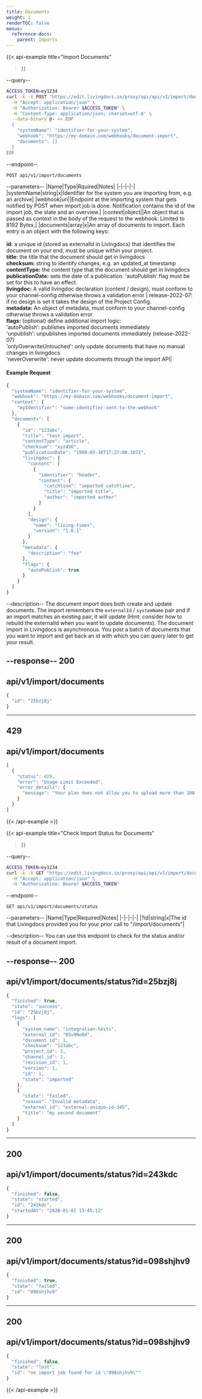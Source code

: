 ```yaml
---
title: Documents
weight: 1
renderTOC: false
menus:
  reference-docs:
    parent: Imports
---
```


{{< api-example
  title="Import Documents"
>}}

--query--

```bash
ACCESS_TOKEN=ey1234
curl -k -X POST "https://edit.livingdocs.io/proxy/api/api/v1/import/documents" \
  -H "Accept: application/json" \
  -H "Authorization: Bearer $ACCESS_TOKEN" \
  -H 'Content-Type: application/json; charset=utf-8' \
  --data-binary @- << EOF 
  {
    "systemName": "identifier-for-your-system",
    "webhook": "https://my-domain.com/webhooks/document-import",
    "documents": []
  } 
EOF
```

--endpoint--
```
POST api/v1/import/documents
```

--parameters--
|Name|Type|Rquired|Notes|
|-|-|-|-|
|systemName|string|x|Identifier for the system you are importing from, e.g. an archive|
|webhook|uri||Endpoint at the importing system that gets notified by POST when import job is done. Notification contains the id of the import job, the state and an overview.|
|context|object||An object that is passed as context in the body of the request to the webhook. Limited to 8192 Bytes.|
|documents|array|x|An array of documents to import. Each entry is an object with the following keys:<br><br>**id:** a unique id (stored as externalId in Livingdocs) that identifies the document on your end, must be unique within your project.<br>**title:** the title that the document should get in livingdocs<br>**checksum:** string to identify changes, e.g. an updated_at timestamp<br>**contentType:** the content type that the document should get in livingdocs<br>**publicationDate:** sets the date of a publication. 'autoPublish' flag must be set for this to have an effect.<br>**livingdoc:** A valid livingdoc declaration (content / design), must conform to your channel-config otherwise throws a validation error | release-2022-07: if no design is set it takes the design of the Project Config.<br>**metadata:** An object of metadata, must conform to your channel-config otherwise throws a validation error<br>**flags:** (optional) define additional import logic:<br>'autoPublish': publishes imported documents immediately<br>'unpublish': unpublishes imported documents immediately (release-2022-07)<br>'onlyOverwriteUntouched': only update documents that have no manual changes in livingdocs<br>'neverOverwrite': never update documents through the import API|

#### Example Request
```js
{
  "systemName": "identifier-for-your-system",
  "webhook": "https://my-domain.com/webhooks/document-import",
  "context": {
    "myIdentifier": "some-identifier-sent-to-the-webhook"
  },
  "documents": [
    {
      "id": "123abc",
      "title": "test import",
      "contentType": "article",
      "checksum": "xyz456",
      "publicationDate": "1999-03-18T17:27:00.107Z",
      "livingdoc": {
        "content": [
          {
            "identifier": "header",
            "content": {
              "catchline": "imported catchline",
              "title": "imported title",
              "author": "imported author"
            }
          }
        ],
        "design": {
          "name": "living-times",
          "version": "1.0.1"
        }
      },
      "metadata": {
        "description": "foo"
      },
      "flags": {
        "autoPublish": true
      }
    }
  ]
}
```

--description--
The document import does both create and update documents. The import remembers the `externalId` / `systemName` pair and if an import matches an existing pair, it will update (Hint: consider how to rebuild the externalId when you want to update documents). The document import in Livingdocs is asynchronous. You post a batch of documents that you want to import and get back an id with which you can query later to get your result.

--response--
200
---
api/v1/import/documents
---
```js
{
  "id": "25bzj8j"
}
```
-----
429
---
api/v1/import/documents
---
```js
[
  {
    "status": 429,
    "error": "Usage Limit Exceeded",
    "error_details": {
      "message": "Your plan does not allow you to upload more than 100 per day.\n      You already uploaded 99 in the last 24 hours and are trying to upload 10 more.\n      Please try again later."
    }
  }
]
```

{{< /api-example >}}

{{< api-example
  title="Check Import Status for Documents"
>}}

--query--

```bash
ACCESS_TOKEN=ey1234
curl -k -X GET "https://edit.livingdocs.io/proxy/api/api/v1/import/documents/status" \
  -H "Accept: application/json" \
  -H "Authorization: Bearer $ACCESS_TOKEN"
```

--endpoint--
```
GET api/v1/import/documents/status
```

--parameters--
|Name|Type|Required|Notes|
|-|-|-|-|
|?id|string|x|The id that Livingdocs provided you for your prior call to "/import/documents"|

--description--
You can use this endpoint to check for the status and/or result of a document import.

--response--
200
---
api/v1/import/documents/status?id=25bzj8j
---
```js
{
  "finished": true,
  "state": "success",
  "id": "25bzj8j",
  "logs": [
    {
      "system_name": "integration-tests",
      "external_id": "8Sv9Nu0d",
      "document_id": 1,
      "checksum": "123abc",
      "project_id": 3,
      "channel_id": 2,
      "revision_id": 1,
      "version": 1,
      "id": 1,
      "state": "imported"
    },
    {
      "state": "failed",
      "reason": "Invalid metadata",
      "external_id": "external-unique-id-345",
      "title": "my second document"
    }
  ]
}
```
-----
200
---
api/v1/import/documents/status?id=243kdc
---
```js
{
  "finished": false,
  "state": "started",
  "id": "243kdc",
  "startedAt": "2020-01-01 13:45:12"
}
```
-----
200
---
api/v1/import/documents/status?id=098shjhv9
---
```js
{
  "finished": true,
  "state": "failed",
  "id": "098shjhv9"
}
```
-----
200
---
api/v1/import/documents/status?id=098shjhv9
---
```js
{
  "finished": false,
  "state": "lost",
  "id": "no import job found for id \"098shjhv9\""
}
```

{{< /api-example >}}
